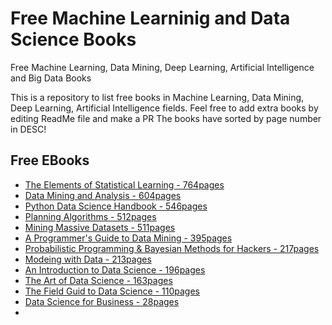 # Free Machine Learninig and Data Science Books
Free Machine Learning, Data Mining, Deep Learning, Artificial Intelligence and Big Data Books

This is a repository to list free books in Machine Learning, Data Mining, Deep Learning, Artificial Intelligence fields. Feel free to add extra books by editing ReadMe file and make a PR
The books have sorted by page number in DESC!

## Free EBooks
+ [The Elements of Statistical Learning - 764pages](https://web.stanford.edu/~hastie/ElemStatLearn//printings/ESLII_print12.pdf)
+ [Data Mining and Analysis - 604pages](http://www.dataminingbook.info/pmwiki.php/Main/BookPathUploads?action=downloadman&upname=book-20160121.pdf)
+ [Python Data Science Handbook - 546pages](https://jakevdp.github.io/PythonDataScienceHandbook/)
+ [Planning Algorithms - 512pages](http://lavalle.pl/planning/)
+ [Mining Massive Datasets - 511pages](http://www.mmds.org/#ver21)
+ [A Programmer's Guide to Data Mining - 395pages](http://guidetodatamining.com/)
+ [Probabilistic Programming & Bayesian Methods for Hackers - 217pages](https://camdavidsonpilon.github.io/Probabilistic-Programming-and-Bayesian-Methods-for-Hackers/)
+ [Modeing with Data - 213pages](https://modelingwithdata.org/about_the_book.html)
+ [An Introduction to Data Science - 196pages](https://docs.google.com/file/d/0B6iefdnF22XQeVZDSkxjZ0Z5VUE/edit?pli=1)
+ [The Art of Data Science - 163pages](https://leanpub.com/artofdatascience)
+ [The Field Guid to Data Science - 110pages](https://www.researchgate.net/publication/258698880_The_Field_Guide_to_Data_Science)
+ [Data Science for Business - 28pages](https://www.researchgate.net/publication/256438799_Data_Science_for_Business)
+ 

